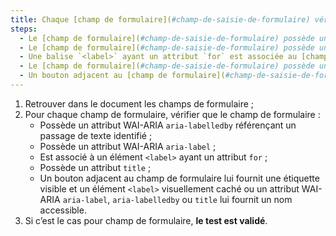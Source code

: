 ```yaml
---
title: Chaque [champ de formulaire](#champ-de-saisie-de-formulaire) vérifie-t-il une de ces conditions ?
steps:
  - Le [champ de formulaire](#champ-de-saisie-de-formulaire) possède un attribut WAI-ARIA `aria-labelledby` référençant un [passage de texte](#passage-de-texte-lie-par-aria-labelledby-ou-aria-describedby) identifié ;
  - Le [champ de formulaire](#champ-de-saisie-de-formulaire) possède un attribut WAI-ARIA `aria-label` ;
  - Une balise `<label>` ayant un attribut `for` est associée au [champ de formulaire](#champ-de-saisie-de-formulaire) ;
  - Le [champ de formulaire](#champ-de-saisie-de-formulaire) possède un attribut `title` ;
  - Un bouton adjacent au [champ de formulaire](#champ-de-saisie-de-formulaire) lui fournit une étiquette visible et un élément `<label>` visuellement caché ou un attribut WAI-ARIA `aria-label`, `aria-labelledby` ou `title` lui fournit un nom accessible.
---
```


1. Retrouver dans le document les champs de formulaire ;
2. Pour chaque champ de formulaire, vérifier que le champ de formulaire :
   - Possède un attribut WAI-ARIA `aria-labelledby` référençant un passage de texte identifié ;
   - Possède un attribut WAI-ARIA `aria-label` ;
   - Est associé à un élément `<label>` ayant un attribut `for` ;
   - Possède un attribut `title` ;
   - Un bouton adjacent au champ de formulaire lui fournit une étiquette visible et un élément `<label>` visuellement caché ou un attribut WAI-ARIA `aria-label`, `aria-labelledby` ou `title` lui fournit un nom accessible.
3. Si c’est le cas pour champ de formulaire, **le test est validé**.
